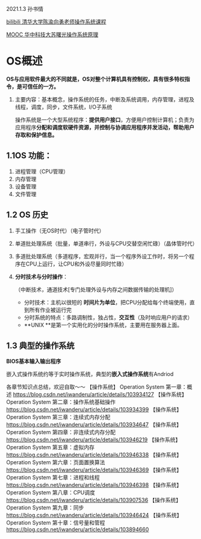 2021.1.3 孙书情 

[bilibili 清华大学陈渝向勇老师操作系统课程](https://www.bilibili.com/video/BV1js411b7vg)

[MOOC 华中科技大苏曙光操作系统原理](https://www.icourse163.org/learn/HUST-1003405007?tid=1450237469#/learn/content?type=detail&id=1214423432&sm=1)

# OS概述

**OS与应用软件最大的不同就是，OS对整个计算机具有控制权，具有很多特权指令，是可信任的一方。**

1. 主要内容：基本概念，操作系统的任务，中断及系统调用，内存管理，进程及线程，调度，同步，文件系统，I/O子系统

   操作系统是一个大型系统程序：**提供用户接口**，方便用户控制计算机；负责为应用程序**分配和调度软硬件资源，并控制与协调应用程序并发活动，帮助用户存取和保护信息。**

## 1.1OS 功能：

1. 进程管理（CPU管理）
2. 内存管理
3. 设备管理
4. 文件管理

## 1.2 OS 历史

1. 手工操作（无OS时代）（电子管时代）

2. 单道批处理系统（批量，单道串行，外设与CPU交替空闲忙碌）（晶体管时代）

3. 多道批处理系统（多道程序，宏观并行，当一个程序外设工作时，将另一个程序在CPU上运行，让CPU和外设尽量同时忙碌）

4. **分时技术与分时操作**：

   （中断技术，通道技术[专门处理外设与内存之间数据传输的处理机]）

   - 分时技术：主机以很短的 **时间片为单位**，把CPU分配给每个终端使用，直到所有作业被运行完
   - 分时系统的特点：多路调制性，独占性，**交互性**（及时响应用户的请求）
   - **UNIX **是第一个实用化的分时操作系统，主要用在服务器上面。

## 1.3 典型的操作系统

**BIOS基本输入输出程序**

嵌入式操作系统约等于实时操作系统，典型的**嵌入式操作系统**有Andriod









各章节知识点总结，欢迎自取～～
【操作系统】 Operation System 第一章：概述
https://blog.csdn.net/iwanderu/article/details/103934127
【操作系统】 Operation System 第二章：操作系统基础操作
https://blog.csdn.net/iwanderu/article/details/103934399
【操作系统】 Operation System 第三章：连续式内存分配
https://blog.csdn.net/iwanderu/article/details/103934647
【操作系统】 Operation System 第四章：非连续式内存分配
https://blog.csdn.net/iwanderu/article/details/103946219
【操作系统】 Operation System 第五章：虚拟内存
https://blog.csdn.net/iwanderu/article/details/103946338
【操作系统】 Operation System 第六章：页面置换算法
https://blog.csdn.net/iwanderu/article/details/103946369
【操作系统】 Operation System 第七章：进程和线程
https://blog.csdn.net/iwanderu/article/details/103946398
【操作系统】 Operation System 第八章：CPU调度
https://blog.csdn.net/iwanderu/article/details/103907536
【操作系统】 Operation System 第九章：同步
https://blog.csdn.net/iwanderu/article/details/103946424
【操作系统】 Operation System 第十章：信号量和管程
https://blog.csdn.net/iwanderu/article/details/103894660
